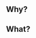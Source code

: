 


## Why?



## What?
























<!--

```
```


```
```


-->












<!--








-->
